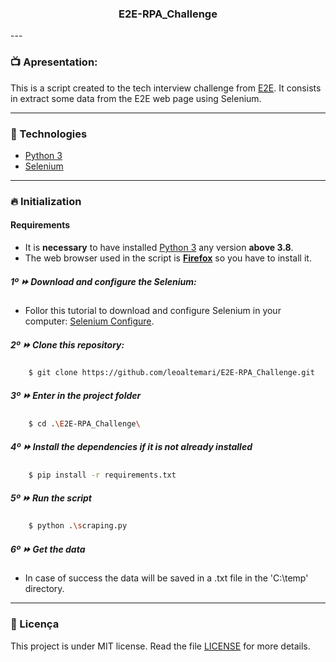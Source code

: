 <h3 align="center">E2E-RPA_Challenge</h3>
---

### 📺 Apresentation:
This is a script created to the tech interview challenge from [E2E](https://e2etec.com.br/). It consists in extract some data from the E2E web page using Selenium.

---

### 🚀 Technologies

-   [Python 3](https://www.python.org/)
-   [Selenium](https://www.selenium.dev/)

---

### 🔥 Initialization

#### Requirements

-   It is <strong>necessary</strong> to have installed [Python 3](https://www.python.org/) any version <strong>above 3.8</strong>.
-   The web browser used in the script is <strong>[Firefox](https://www.mozilla.org/pt-BR/firefox/new/)</strong> so you have to install it.

##### 1º ⏩ Download and configure the Selenium:
-   Follor this tutorial to download and configure Selenium in your computer: [Selenium Configure](https://medium.com/ananoterminal/ambientar-selenium-no-windows-3b880fa0e827).

##### 2º ⏩ Clone this repository:

```sh
    $ git clone https://github.com/leoaltemari/E2E-RPA_Challenge.git
```

##### 3º ⏩ Enter in the project folder

```sh
    $ cd .\E2E-RPA_Challenge\
```

##### 4º ⏩ Install the dependencies if it is not already installed
```sh
    $ pip install -r requirements.txt
```

##### 5º ⏩ Run the script
```sh
    $ python .\scraping.py
```

##### 6º ⏩ Get the data
-   In case of success the data will be saved in a .txt file in the 'C:\temp' directory.
---

### 🔐 Licença

This project is under MIT license. Read the file [LICENSE](LICENSE) for more details.
